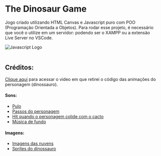 # The Dinosaur Game

Jogo criado utilizando HTML Canvas e Javascript puro com POO (Programação Orientada a Objetos).
Para rodar esse projeto, é necessário que você o utilize em um servidor: podendo ser o XAMPP ou a extensão Live Server no VSCode.
<div style="display: inline_block">
    <img src="https://img.shields.io/badge/Javascript-000?style=for-the-badge&logo=javascript&logoColor=yellow"  alt="Javascript Logo" align="center" />
</div><br>

## Créditos:

[Clique aqui](https://www.youtube.com/watch?v=yTlmOpW6kOc) para acessar o video em que retirei o código das animações do personagem (dinossauro).

#### Sons:
- [Pulo](https://opengameart.org/content/platformer-jumping-sounds)
- [Passos do personagem](https://opengameart.org/content/footsteps-on-different-surfaces)
- [Hit quando o personagem colide com o cacto](https://opengameart.org/content/short-impact)
- [Música de fundo](https://opengameart.org/content/platformer-game-music-pack) 

#### Imagens:
- [Imagens das nuvens](https://opengameart.org/content/2d-clouds-pack)
- [Sprites do dinossauro](https://www.gameart2d.com/free-dino-sprites.html)
